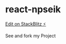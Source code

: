 # react-npseik

[Edit on StackBlitz ⚡️](https://stackblitz.com/edit/react-npseik)

See and fork my Project